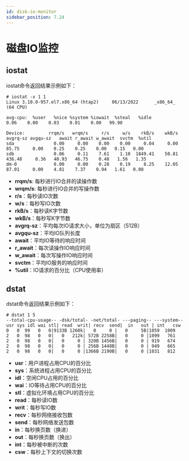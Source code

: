 ```yaml
---
id: disk-io-monitor
sidebar_position: 7.24
---
```


# 磁盘IO监控

## iostat
iostat命令返回结果示例如下：
```shell
# iostat -x 1 1
Linux 3.10.0-957.el7.x86_64 (htap2)     06/13/2022      _x86_64_        (64 CPU)

avg-cpu:  %user   %nice %system %iowait  %steal   %idle
0.06    0.00    0.03    0.01    0.00   99.90

Device:         rrqm/s   wrqm/s     r/s     w/s    rkB/s    wkB/s avgrq-sz avgqu-sz   await r_await w_await  svctm  %util
sda               0.00     0.00    0.00    0.00     0.04     0.00    85.75     0.00    0.25    0.25    0.00   0.15   0.00
sdb               0.06     0.11    7.61    1.10  1849.41    50.81   436.48     0.36   40.93   46.75    0.48   1.56   1.35
dm-0              0.00     0.00    0.28    0.19     8.25    12.05    87.01     0.00    4.81    7.37    0.94   1.61   0.08
```

- **rrqm/s**: 每秒进行IO合并的读操作数
- **wrqm/s**: 每秒进行IO合并的写操作数
- **r/s**：每秒读IO次数
- **w/s**：每秒写IO次数
- **rkB/s**：每秒读K字节数
- **wkB/s**：每秒写K字节数
- **avgrq-sz**：平均每次IO请求大小，单位为扇区（512B）
- **avgqu-sz**：平均IO队列长度
- **await**：平均IO等待的响应时间
- **r_await**：每次读操作IO响应时间
- **w_await**：每次写操作IO响应时间
- **svctm**：平均IO服务的响应时间
- **%util**：IO请求的百分比（CPU使用率）
## dstat
dstat命令返回结果示例如下：
```shell
# dstat 1 5
--total-cpu-usage-- -dsk/total- -net/total- ---paging-- ---system--
usr sys idl wai stl| read  writ| recv  send|  in   out | int   csw 
0   0  99   0   0|9133B 1260k|   0     0 |   0     5B|1059  1009 
2   0  98   0   0|   0   212k| 572B 2258B|   0     0 |1099   761 
2   0  98   0   0|   0     0 | 320B 1456B|   0     0 | 919   674 
2   0  98   0   0|   0     0 | 256B 1448B|   0     0 | 949   665 
2   0  98   0   0|   0     0 |1366B 2190B|   0     0 |1031   812
```

- **usr**：用户进程占用CPU的百分比
- **sys**：系统进程占用CPU的百分比
- **idl**：空闲CPU占用的百分比
- **wai**：IO等待占用CPU的百分比
- **stl**：虚拟化环境占用CPU的百分比
- **read**：每秒读IO数
- **writ**：每秒写IO数
- **recv**：每秒网络接收包数
- **send**：每秒网络发送包数
- **in**：每秒换页数（换进）
- **out**：每秒换页数（换出）
- **int**：每秒被中断的次数
- **csw**：每秒上下文的切换次数

